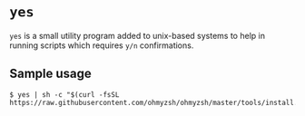 # `yes`

`yes` is a small utility program added to unix-based systems to help in running scripts which requires `y/n` confirmations. 

## Sample usage
```shell
$ yes | sh -c "$(curl -fsSL https://raw.githubusercontent.com/ohmyzsh/ohmyzsh/master/tools/install.sh)"
```
